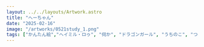 ```yaml
---
layout: ../../layouts/Artwork.astro
title: "へーちゃん"
date: "2025-02-16"
image: "/artworks/0521study_1.png"
tags: ["かんたん絵","ヘイミル・ロゥ", "伺か", "ドラゴンガール", "うちのこ", "つの"]
---
```


